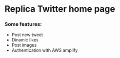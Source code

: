 # Replica Twitter home page

<h3>Some features: </h3>
<ul>
  <li>Post new tweet</li>
  <li>Dinamic likes</li>
  <li>Post images</li>
  <li>Authentication with AWS amplify</li>
</ul>
